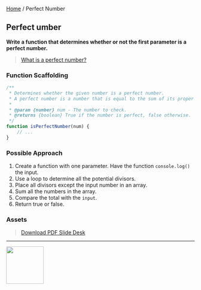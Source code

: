[Home](/) / Perfect Number

<style>@import url("//readme.codeadam.ca/readme.css");</style>

## Perfect umber

**Write a function that determines whether or not the first parameter is a perfect number.**

> [What is a perfect number?](https://en.wikipedia.org/wiki/Perfect_number)

### Function Scaffolding

```javascript
/**
 * Determines whether the given number is a perfect number.
 * A perfect number is a number that is equal to the sum of its proper divisors (excluding itself).
 *
 * @param {number} num - The number to check.
 * @returns {boolean} True if the number is perfect, false otherwise.
 */
function isPerfectNumber(num) {
    // ...
}
```

### Possible Approach

1. Create a function with one parameter. Have the function `console.log()` the input.
2. Use a loop to determine all the potential divisors.
3. Place all divisors except the input number in an array.
4. Sum all the numbers in the array.
5. Compare the total with the `input`.
6. Return true or false.

### Assets

> [Download PDF Slide Desk](/pdfs/perfect-number.pdf)

---

<a href="https://codeadam.ca">
<img src="https://cdn.codeadam.ca/images@1.0.0/codeadam-logo-coloured-horizontal.png" width="100">
</a>






